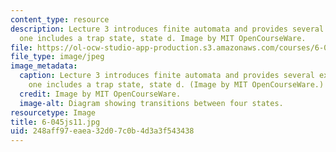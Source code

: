 ```yaml
---
content_type: resource
description: Lecture 3 introduces finite automata and provides several examples; this
  one includes a trap state, state d. Image by MIT OpenCourseWare.
file: https://ol-ocw-studio-app-production.s3.amazonaws.com/courses/6-045j-automata-computability-and-complexity-spring-2011/248aff97eaea32d07c0b4d3a3f543438_6-045js11.jpg
file_type: image/jpeg
image_metadata:
  caption: Lecture 3 introduces finite automata and provides several examples; this
    one includes a trap state, state d. (Image by MIT OpenCourseWare.)
  credit: Image by MIT OpenCourseWare.
  image-alt: Diagram showing transitions between four states.
resourcetype: Image
title: 6-045js11.jpg
uid: 248aff97-eaea-32d0-7c0b-4d3a3f543438
---
```

